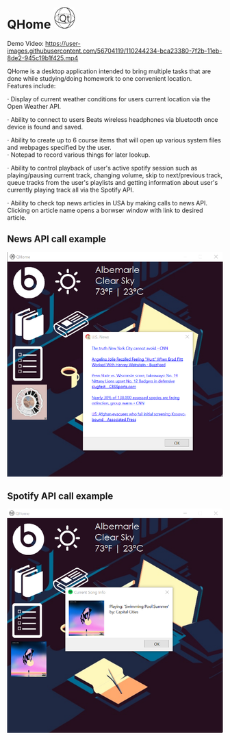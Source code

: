 
# QHome ![](img/image15Small.png)

Demo Video: https://user-images.githubusercontent.com/56704119/110244234-bca23380-7f2b-11eb-8de2-945c19b1f425.mp4

QHome is a desktop application intended to bring multiple tasks that are done while studying/doing homework to one convenient location.   
Features include:   
  
⋅ Display of current weather conditions for users current location via the Open Weather API. 
   
⋅ Ability to connect to users Beats wireless headphones via bluetooth once device is found and saved.  
  
⋅ Ability to create up to 6 course items that will open up various system files and webpages specified by the user.    
⋅ Notepad to record various things for later lookup.  
  
⋅ Ability to control playback of user's active spotify session such as playing/pausing current track, changing volume, skip to next/previous track, queue tracks from the user's playlists and getting information about user's currently playing track all via the Spotify API.   

⋅ Ability to check top news articles in USA by making calls to news API. Clicking on article name opens a borwser window with link to desired article.

  
## News API call example
![Image 1](img/newsQHome.png)   


## Spotify API call example
![Image 2](img/demoPic.png)   

